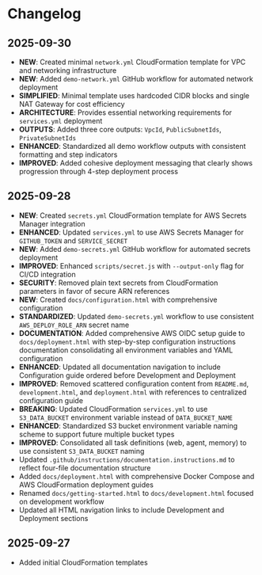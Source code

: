 # Changelog

## 2025-09-30

- **NEW**: Created minimal `network.yml` CloudFormation template for VPC and
  networking infrastructure
- **NEW**: Added `demo-network.yml` GitHub workflow for automated network
  deployment
- **SIMPLIFIED**: Minimal template uses hardcoded CIDR blocks and single NAT
  Gateway for cost efficiency
- **ARCHITECTURE**: Provides essential networking requirements for
  `services.yml` deployment
- **OUTPUTS**: Added three core outputs: `VpcId`, `PublicSubnetIds`,
  `PrivateSubnetIds`
- **ENHANCED**: Standardized all demo workflow outputs with consistent
  formatting and step indicators
- **IMPROVED**: Added cohesive deployment messaging that clearly shows
  progression through 4-step deployment process

## 2025-09-28

- **NEW**: Created `secrets.yml` CloudFormation template for AWS Secrets Manager
  integration
- **ENHANCED**: Updated `services.yml` to use AWS Secrets Manager for
  `GITHUB_TOKEN` and `SERVICE_SECRET`
- **NEW**: Added `demo-secrets.yml` GitHub workflow for automated secrets
  deployment
- **IMPROVED**: Enhanced `scripts/secret.js` with `--output-only` flag for CI/CD
  integration
- **SECURITY**: Removed plain text secrets from CloudFormation parameters in
  favor of secure ARN references
- **NEW**: Created `docs/configuration.html` with comprehensive configuration
- **STANDARDIZED**: Updated `demo-secrets.yml` workflow to use consistent
  `AWS_DEPLOY_ROLE_ARN` secret name
- **DOCUMENTATION**: Added comprehensive AWS OIDC setup guide to
  `docs/deployment.html` with step-by-step configuration instructions
  documentation consolidating all environment variables and YAML configuration
- **ENHANCED**: Updated all documentation navigation to include Configuration
  guide ordered before Development and Deployment
- **IMPROVED**: Removed scattered configuration content from `README.md`,
  `development.html`, and `deployment.html` with references to centralized
  configuration guide
- **BREAKING**: Updated CloudFormation `services.yml` to use `S3_DATA_BUCKET`
  environment variable instead of `DATA_BUCKET_NAME`
- **ENHANCED**: Standardized S3 bucket environment variable naming scheme to
  support future multiple bucket types
- **IMPROVED**: Consolidated all task definitions (web, agent, memory) to use
  consistent `S3_DATA_BUCKET` naming
- Updated `.github/instructions/documentation.instructions.md` to reflect
  four-file documentation structure
- Added `docs/deployment.html` with comprehensive Docker Compose and AWS
  CloudFormation deployment guides
- Renamed `docs/getting-started.html` to `docs/development.html` focused on
  development workflow
- Updated all HTML navigation links to include Development and Deployment
  sections

## 2025-09-27

- Added initial CloudFormation templates

